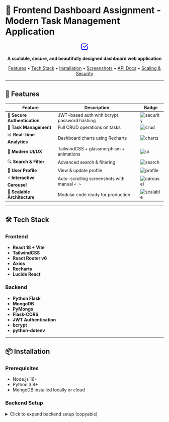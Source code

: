 # 🚀 Frontend Dashboard Assignment - Modern Task Management Application

<p align="center">
  <svg xmlns="http://www.w3.org/2000/svg" width="24" height="24" viewBox="0 0 24 24" fill="none" stroke="blue" stroke-width="2" stroke-linecap="round" stroke-linejoin="round">
  <path d="m9 11 3 3L22 4"></path>
  <path d="M21 12v7a2 2 0 0 1-2 2H5a2 2 0 0 1-2-2V5a2 2 0 0 1 2-2h11"></path>
</svg>

</p>

<p align="center">
  <strong>A scalable, secure, and beautifully designed dashboard web application</strong>
</p>

<p align="center">
  <a href="#features">Features</a> •
  <a href="#tech-stack">Tech Stack</a> •
  <a href="#installation">Installation</a> •
  <a href="#screenshots">Screenshots</a> •
  <a href="#api-docs">API Docs</a> •
  <a href="#scaling-security">Scaling & Security</a>
</p>

---

## 🌟 Features

| Feature | Description | Badge |
|---------|-------------|-------|
| 🔐 **Secure Authentication** | JWT-based auth with bcrypt password hashing | ![security](https://img.shields.io/badge/Secure-JWT-blue) |
| 📝 **Task Management** | Full CRUD operations on tasks | ![crud](https://img.shields.io/badge/CRUD-Tasks-green) |
| 📊 **Real-time Analytics** | Dashboard charts using Recharts | ![charts](https://img.shields.io/badge/Charts-Recharts-orange) |
| 🎨 **Modern UI/UX** | TailwindCSS + glassmorphism + animations | ![ui](https://img.shields.io/badge/UIUX-Tailwind-purple) |
| 🔍 **Search & Filter** | Advanced search & filtering | ![search](https://img.shields.io/badge/Search-Filter-yellow) |
| 👤 **User Profile** | View & update profile | ![profile](https://img.shields.io/badge/Profile-Management-blueviolet) |
| ⚡ **Interactive Carousel** | Auto-scrolling screenshots with manual `< >` | ![carousel](https://img.shields.io/badge/Carousel-ReactJS-red) |
| 🚀 **Scalable Architecture** | Modular code ready for production | ![scalable](https://img.shields.io/badge/Scalable-Yes-brightgreen) |

---

## 🛠 Tech Stack

### Frontend
- **React 18 + Vite**
- **TailwindCSS**
- **React Router v6**
- **Axios**
- **Recharts**
- **Lucide React**

### Backend
- **Python Flask**
- **MongoDB**
- **PyMongo**
- **Flask-CORS**
- **JWT Authentication**
- **bcrypt**
- **python-dotenv**

---

## 📦 Installation

### Prerequisites
- Node.js 16+
- Python 3.8+
- MongoDB installed locally or cloud

### Backend Setup

<details>
<summary>Click to expand backend setup (copyable)</summary>

```bash
# Clone the repository
git clone https://github.com/firose-git/frontend-dashboard-assignment.git
cd frontend-dashboard-assignment/backend

# Create virtual environment
python -m venv venv

# Activate venv
# Windows
venv\Scripts\activate
# macOS/Linux
source venv/bin/activate

# Install dependencies
pip install -r requirements.txt

# Create .env file
cp .env.example .env

# Start MongoDB (if using local)
mongod

# Run backend server
python app.py


```
### Frontend Setup
<details> <summary>Click to expand frontend setup (copyable)</summary>

cd frontend-dashboard-assignment/frontend

# Install dependencies
npm install

# Run frontend server
npm run dev

### 🖼 Screenshots Carousel

| Landing | Register | Login |
|---------|---------|-------|
| ![Landing](/img/land.png) | ![Register](/img/register1.png) | ![Login](/img/login.png) |

| Dashboard | Edit Task | Search |
|-----------|----------|--------|
| ![Dashboard](/img/dash1.png) | ![Edit Task](/img/edit_task.png) | ![Search](/img/search.png) |

| Forgot Password | Reset Email | Set Password |
|-----------------|------------|-------------|
| ![Forgot Password](/img/forget_pwd.png) | ![Reset Email](/img/email_pwd.png) | ![Set Password](/img/set_pwd.png) |




| Full Dashboard|
|--------------|
| ![Full Dashboard](/img/Full_dash.png) |




### 🔗 API Documentation

# Authentication:

| Method | Endpoint             | Description                  |
| ------ | -------------------- | ---------------------------- |
| POST   | `/api/auth/register` | Register new user            |
| POST   | `/api/auth/login`    | Login user and return JWT    |
| GET    | `/api/profile`       | Fetch profile (JWT required) |
| PUT    | `/api/profile`       | Update user profile          |


# Tasks CRUD:
| Method | Endpoint         | Description   |
| ------ | ---------------- | ------------- |
| POST   | `/api/tasks`     | Create task   |
| GET    | `/api/tasks`     | Get all tasks |
| PUT    | `/api/tasks/:id` | Update task   |
| DELETE | `/api/tasks/:id` | Delete task   |

### 🚀 Scaling & Security Notes

Frontend: Modular React components, protected routes, responsive design

Backend: Flask blueprints, JWT middleware, MongoDB indexing

Security: Password hashing, input validation, JWT expiration

Future Scalability: Next.js SSR, caching, Docker deployment, cloud hosting